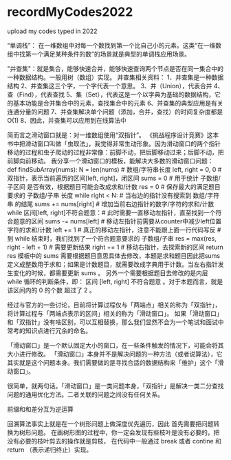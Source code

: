 # recordMyCodes2022
upload my codes typed in 2022

“单调栈”：
在一维数组中对每一个数找到第一个比自己小的元素。这类“在一维数组中找第一个满足某种条件的数”的场景就是典型的单调栈应用场景。

"并查集"：就是集合，能够快速合并，能够快速查询两个节点是否在同一集合中的一种数据结构。一般用树（数组）实现。
并查集相关资料：
1、并查集是一种数据结构
2、并查集这三个字，一个字代表一个意思。
3、并（Union），代表合并
4、查（Find），代表查找
5、集（Set），代表这是一个以字典为基础的数据结构，它的基本功能是合并集合中的元素，查找集合中的元素
6、并查集的典型应用是有关连通分量的问题
7、并查集解决单个问题（添加，合并，查找）的时间复杂度都是O(1)
8、因此，并查集可以应用到在线算法中

简而言之滑动窗口就是：对一维数组使用“双指针”。
《挑战程序设计竞赛》这本书中把滑动窗口叫做「虫取法」，我觉得非常生动形象。因为滑动窗口的两个指针移动的过程和虫子爬动的过程非常像：前脚不动，把后脚移动过来；后脚不动，把前脚向前移动。
我分享一个滑动窗口的模板，能解决大多数的滑动窗口问题：
def findSubArray(nums):
    N = len(nums) # 数组/字符串长度
    left, right = 0, 0 # 双指针，表示当前遍历的区间[left, right]，闭区间
    sums = 0 # 用于统计 子数组/子区间 是否有效，根据题目可能会改成求和/计数
    res = 0 # 保存最大的满足题目要求的 子数组/子串 长度
    while right < N: # 当右边的指针没有搜索到 数组/字符串 的结尾
        sums += nums[right] # 增加当前右边指针的数字/字符的求和/计数
        while 区间[left, right]不符合题意：# 此时需要一直移动左指针，直至找到一个符合题意的区间
            sums -= nums[left] # 移动左指针前需要从counter中减少left位置字符的求和/计数
            left += 1 # 真正的移动左指针，注意不能跟上面一行代码写反
        # 到 while 结束时，我们找到了一个符合题意要求的 子数组/子串
        res = max(res, right - left + 1) # 需要更新结果
        right += 1 # 移动右指针，去探索新的区间
    return res
模板中的 sums 需要根据题目意思具体去修改，本题是求和题目因此把sums 定义成整数用于求和；如果是计数题目，就需要改成字典用于计数。当左右指针发生变化的时候，都需要更新 sums 。
另外一个需要根据题目去修改的是内层 while 循环的判断条件，即： 区间 [left, right] 不符合题意 。对于本题而言，就是该区间内的 0 的个数 超过了 2 。

经过与官方的一些讨论，目前将计算过程仅与「两端点」相关的称为「双指针」，将计算过程与「两端点表示的区间」相关的称为「滑动窗口」。
如果「滑动窗口」和「双指针」没有啥区别，可以互相替换，那么我们显然不会为一个笔试和面试中常考的知识点进行冗余的命名。

「滑动窗口」是一个默认固定大小的窗口，在一些条件触发的情况下，可能会将其大小进行修改。
「滑动窗口」本身并不是解决问题的一种方法（或者说算法），它其实就是这个问题本身。我们需要做的是寻找合适的数据结构来「维护」这个「滑动窗口」。

很简单，就两句话。「滑动窗口」是一类问题本身，「双指针」是解决一类二分查找问题的通用优化方法。二者关联的问题之间没有任何关系。


前缀和和差分互为逆运算

回溯算法事实上就是在一个树形问题上做深度优先遍历，因此 首先需要把问题转换为树形问题。
在画树形图的过程中，你一定会发现有些枝叶是没有必要的，把没有必要的枝叶剪去的操作就是剪枝，
在代码中一般通过 break 或者 contine 和 return （表示递归终止）实现。